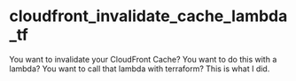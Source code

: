 # cloudfront_invalidate_cache_lambda_tf
You want to invalidate your CloudFront Cache? You want to do this with a lambda?  You want to call that lambda with terraform? This is what I did.
